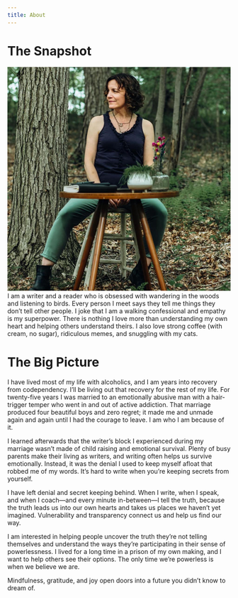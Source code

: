 ```yaml
---
title: About
---
```


# ​​The Snapshot

![](nina-bio.jpg '#position=relative;float=right;width=50%;margin=0 0 20px 20px;')
I am a writer and a reader who is obsessed with wandering in the woods and listening to birds. Every person I meet says they tell me things they don’t tell other people. I joke that I am a walking confessional and empathy is my superpower. There is nothing I love more than understanding my own heart and helping others understand theirs. I also love strong coffee (with cream, no sugar), ridiculous memes, and snuggling with my cats.

# The Big Picture

I have lived most of my life with alcoholics, and I am years into recovery from codependency. I’ll be living out that recovery for the rest of my life. For twenty-five years I was married to an emotionally abusive man with a hair-trigger temper who went in and out of active addiction. That marriage produced four beautiful boys and zero regret; it made me and unmade again and again until I had the courage to leave. I am who I am because of it.

I learned afterwards that the writer’s block I experienced during my marriage wasn’t made of child raising and emotional survival. Plenty of busy parents make their living as writers, and writing often helps us survive emotionally. Instead, it was the denial I used to keep myself afloat that robbed me of my words. It’s hard to write when you’re keeping secrets from yourself.
<div style="float:right;"><featured-products id="prod_JxZxiQjWAhhMpc"></featured-products></div>
I have left denial and secret keeping behind. When I write, when I speak, and when I coach—and every minute in-between—I tell the truth, because the truth leads us into our own hearts and takes us places we haven’t yet imagined. Vulnerability and transparency connect us and help us find our way.

I am interested in helping people uncover the truth they’re not telling themselves and understand the ways they’re participating in their sense of powerlessness. I lived for a long time in a prison of my own making, and I want to help others see their options. The only time we’re powerless is when we believe we are.

Mindfulness, gratitude, and joy open doors into a future you didn’t know to dream of.
